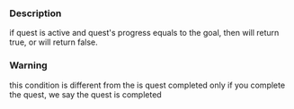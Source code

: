 ### Description 
if quest is active and quest's progress equals to the goal, then will return true, or will return false.
### Warning
this condition is different from the is quest completed
only if you complete the quest, we say the quest is completed
